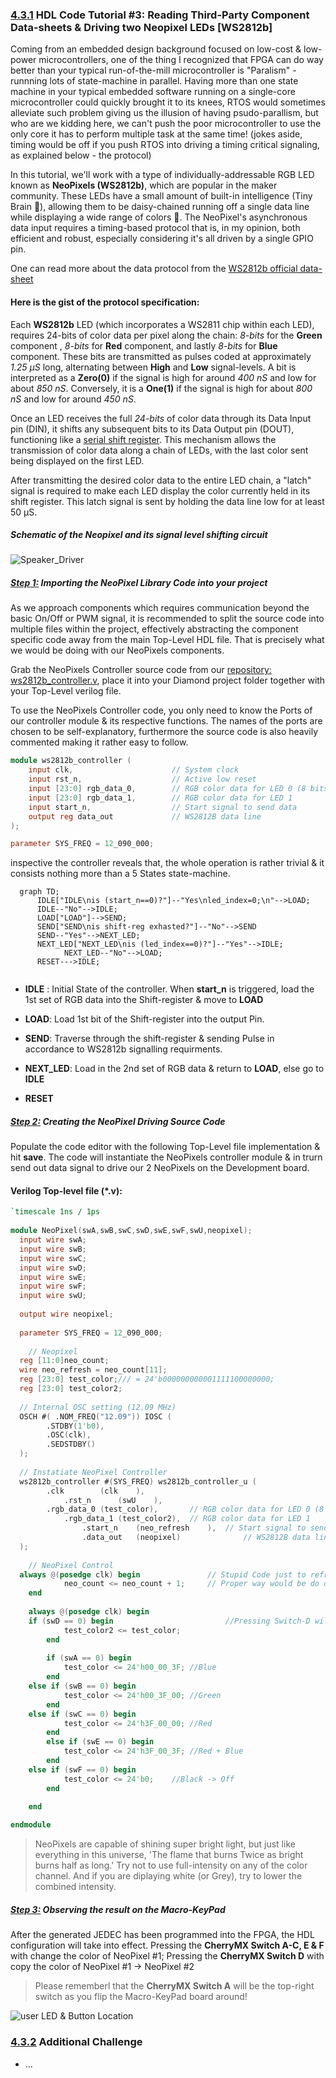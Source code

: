 ### [4.3.1](#Chapter4_3_1) HDL Code Tutorial #3: Reading Third-Party Component Data-sheets & Driving two Neopixel LEDs [WS2812b]

Coming from an embedded design background focused on low-cost & low-power microcontrollers, one of the thing I recognized that FPGA can do way better than your typical run-of-the-mill microcontroller is "Paralism" - runnning lots of state-machine in parallel. Having more than one state machine in your typical embedded software running on a single-core microcontroller could quickly brought it to its knees, RTOS would sometimes alleviate such problem giving us the illusion of having psudo-parallism, but who are we kidding here, we can't push the poor microcontroller to use the only core it has to perform multiple task at the same time! (jokes aside, timing would be off if you push RTOS into driving a timing critical signaling, as explained below - the protocol)

In this tutorial, we'll work with a type of individually-addressable RGB LED known as **NeoPixels (WS2812b)**, which are popular in the maker community. These LEDs have a small amount of built-in intelligence (Tiny Brain 🧠), allowing them to be daisy-chained running off a single data line while displaying a wide range of colors 🌈. The NeoPixel's asynchronous data input requires a timing-based protocol that is, in my opinion, both efficient and robust, especially considering it's all driven by a single GPIO pin.

One can read more about the data protocol from the [WS2812b official data-sheet](https://github.com/TomatoCube18/Lattice_FPGA_MacroKeys/blob/main/Relevant_Docs_DataSheets/WorldSemi-WS2812B.pdf)

#### Here is the gist of the protocol specification:

Each **WS2812b** LED (which incorporates a WS2811 chip within each LED), requires 24-bits of color data per pixel along the chain: _8-bits_ for the **Green** component , _8-bits_ for **Red** component, and lastly _8-bits_ for **Blue** component. These bits are transmitted as pulses coded at approximately _1.25 µS_ long, alternating between **High** and **Low** signal-levels. A bit is interpreted as a **Zero(0)** if the signal is high for around _400 nS_ and low for about _850 nS_. Conversely, it is a **One(1)** if the signal is high for about _800 nS_ and low for around _450 nS_.

Once an LED receives the full _24-bits_ of color data through its Data Input pin (DIN), it shifts any subsequent bits to its Data Output pin (DOUT), functioning like a [serial shift register](https://en.wikipedia.org/wiki/Shift_register#Serial-in_serial-out_(SISO)). This mechanism allows the transmission of color data along a chain of LEDs, with the last color sent being displayed on the first LED.

After transmitting the desired color data to the entire LED chain, a "latch" signal is required to make each LED display the color currently held in its shift register. This latch signal is sent by holding the data line low for at least 50 µS.

##### Schematic of the Neopixel and its signal level shifting circuit 

![Speaker_Driver](https://github.com/TomatoCube18/Lattice_FPGA_MacroKeys/blob/main/Tutorial_Files/Tutorial_3/Images/Tutorial03-01-Neopixel.png?raw=true)



##### [Step 1:](#Chapter4_3_1_1) Importing the NeoPixel Library Code into your project

As we approach components which requires communication beyond the basic On/Off or PWM signal, it is recommended to split the source code into multiple files within the project, effectively abstracting the component specific code away from the main Top-Level HDL file. That is precisely what we would be doing with our NeoPixels components.

Grab the NeoPixels Controller source code from our [repository: ws2812b_controller.v](https://github.com/TomatoCube18/Lattice_FPGA_MacroKeys/blob/main/Tutorial_Files/Tutorial_3/Files/Tutorial03-02-ws2812b_controller.v), place it into your Diamond project folder together with your Top-Level verilog file.

To use the NeoPixels Controller code, you only need to know the Ports of our controller module & its respective functions. The names of the ports are chosen to be self-explanatory,  furthermore the source code is also heavily commented making it rather easy to follow.

```verilog
module ws2812b_controller (
    input clk,                      // System clock
    input rst_n,                    // Active low reset
    input [23:0] rgb_data_0,      	// RGB color data for LED 0 (8 bits for each of R, G, B)
    input [23:0] rgb_data_1,      	// RGB color data for LED 1
  	input start_n,                	// Start signal to send data
    output reg data_out             // WS2812B data line
);

parameter SYS_FREQ = 12_090_000; 
```

inspective the controller reveals that, the whole operation is rather trivial & it consists nothing more than a 5 States state-machine.


```mermaid
  graph TD;
      IDLE["IDLE\nis (start_n==0)?"]--"Yes\nled_index=0;\n"-->LOAD;
      IDLE--"No"-->IDLE;
      LOAD["LOAD"]-->SEND;
      SEND["SEND\nis shift-reg exhasted?"]--"No"-->SEND
      SEND--"Yes"-->NEXT_LED;
      NEXT_LED["NEXT_LED\nis (led_index==0)?"]--"Yes"-->IDLE;
			NEXT_LED--"No"-->LOAD; 
      RESET--->IDLE;
      
````

* **IDLE** : Initial State of the controller. When **start_n** is triggered, load the 1st set of RGB data into the Shift-register & move to **LOAD**

* **LOAD**: Load 1st bit of the Shift-register into the output Pin.

* **SEND**: Traverse through the shift-register & sending Pulse in accordance to WS2812b signalling requirments.

* **NEXT_LED**: Load in the 2nd set of RGB data & return to **LOAD**, else go to **IDLE**

* **RESET**



##### [Step 2:](#Chapter4_3_1_2) Creating the NeoPixel Driving Source Code

Populate the code editor with the following Top-Level file implementation & hit **save**. The code will instantiate the NeoPixels controller module & in trurn send out data signal to drive our 2 NeoPixels on the Development board.

#### Verilog Top-level file (\*.v):
```verilog
`timescale 1ns / 1ps
 
module NeoPixel(swA,swB,swC,swD,swE,swF,swU,neopixel);
  input wire swA;	
  input wire swB;
  input wire swC;
  input wire swD;
  input wire swE;
  input wire swF;	
  input wire swU;
  
  output wire neopixel;
  
  parameter SYS_FREQ = 12_090_000;
   
	// Neopixel
  reg [11:0]neo_count;
  wire neo_refresh = neo_count[11];
  reg [23:0] test_color;/// = 24'b000000000001111100000000;
  reg [23:0] test_color2;
   
  // Internal OSC setting (12.09 MHz)
  OSCH #( .NOM_FREQ("12.09")) IOSC (
        .STDBY(1'b0),
        .OSC(clk),
        .SEDSTDBY()
  );
  
  // Instatiate NeoPixel Controller
  ws2812b_controller #(SYS_FREQ) ws2812b_controller_u (
        .clk     	(clk    ), 
    		.rst_n   	(swU    ),
        .rgb_data_0	(test_color),		// RGB color data for LED 0 (8 bits for each of R, G, B)
    		.rgb_data_1	(test_color2),	// RGB color data for LED 1
				.start_n	(neo_refresh	),	// Start signal to send data
				.data_out	(neopixel)				// WS2812B data line        
  );
  
	// NeoPixel Control
  always @(posedge clk) begin				// Stupid Code just to refresh the color!!
			neo_count <= neo_count + 1;		// Proper way would be do detect Trasition of Switch State
	end
  
	always @(posedge clk) begin
    if (swD == 0) begin							//Pressing Switch-D will Copy Color from LED 0 -> LED 1
			test_color2 <= test_color;		
		end 
		
		if (swA == 0) begin
			test_color <= 24'h00_00_3F;	//Blue		
		end 
    else if (swB == 0) begin
			test_color <= 24'h00_3F_00;	//Green			
		end 
    else if (swC == 0) begin
			test_color <= 24'h3F_00_00;	//Red 	
		end 
		else if (swE == 0) begin
			test_color <= 24'h3F_00_3F;	//Red + Blue
		end 
    else if (swF == 0) begin
			test_color <= 24'b0;	//Black -> Off
		end 

	end
 
endmodule
```

> NeoPixels are capable of shining super bright light, but just like everything in this universe, 'The flame that burns Twice as bright burns half as long.' Try not to use full-intensity on any of the color channel. And if you are diplaying white (or Grey), try to lower the combined intensity.



##### [Step 3:](#Chapter4_3_1_3) Observing the result on the Macro-KeyPad
After the generated JEDEC has been programmed into the FPGA, the HDL configuration will take into effect. Pressing the **CherryMX Switch A-C, E & F** with change the color of NeoPixel #1; Pressing the **CherryMX Switch D** with copy the color of NeoPixel #1 → NeoPixel #2

> Please rememberl that the **CherryMX Switch A** will be the top-right switch as you flip the Macro-KeyPad board around!

![user LED & Button Location](https://github.com/TomatoCube18/Lattice_FPGA_MacroKeys/blob/main/Tutorial_Files/Tutorial_3/Images/Tutorial03-02-Neopixel_Location.png?raw=true)

### [4.3.2](#Chapter4_3_2) Additional Challenge
* ...



[Lattice]:(https://www.latticesemi.com)